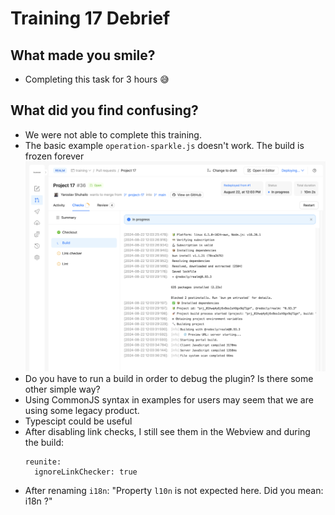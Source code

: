 # Training 17 Debrief

## What made you smile?

- Completing this task for 3 hours 😅

## What did you find confusing?

- We were not able to complete this training.
- The basic example `operation-sparkle.js` doesn't work. The build is frozen forever ![build.png](./build.png)
- Do you have to run a build in order to debug the plugin? Is there some other simple way?
- Using CommonJS syntax in examples for users may seem that we are using some legacy product.
- Typescipt could be useful
- After disabling link checks, I still see them in the Webview and during the build:
  ```
  reunite:
    ignoreLinkChecker: true
  ```
- After renaming `i18n`: "Property `l10n` is not expected here. Did you mean: i18n ?"
